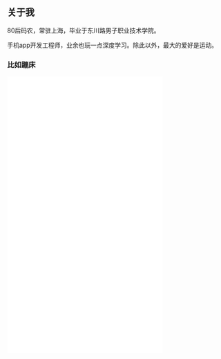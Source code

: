 ## 关于我

80后码农，常驻上海，毕业于东川路男子职业技术学院。  

手机app开发工程师，业余也玩一点深度学习。除此以外，最大的爱好是运动。

### 比如蹦床

<iframe src="//player.bilibili.com/player.html?aid=288042069&bvid=BV15f4y1i7rh&cid=265439331&page=1" width="360" height="640" scrolling="no" border="0" frameborder="no" framespacing="0" allowfullscreen="true"> </iframe>
